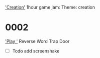 

['Creation'](https://jasonify.github.io/1-hour-Jams/002-js-game/)
1hour game jam:
Theme: creation


# 0002
['Play '](https://jasonify.github.io/1-hour-Jams/003-js-game-doors/) Reverse Word Trap Door
- [ ] Todo add screenshake

